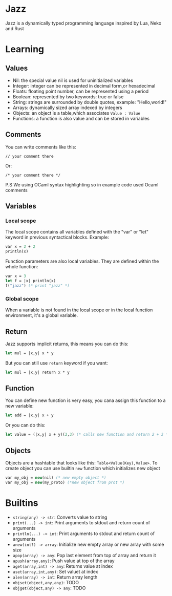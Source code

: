 # Jazz

Jazz is a dynamically typed programming language inspired by Lua, Neko and Rust

# Learning

## Values
- Nil: the special value nil is used for uninitialized variables
- Integer: integer can be represented in decimal form,or hexadecimal
- Floats: floating point number, can be represented using a period
- Boolean: represented by two keywords: true or false
- String: strings are surrounded by double quotes, example: "Hello,world!"
- Arrays: dynamically sized array indexed by integers
- Objects: an object is a table,which associates `Value : Value`
- Functions: a function is also value and can be stored in variables

## Comments
You can write comments like this:
```
// your comment there
```
Or:
```
/* your comment there */
```
P.S We using OCaml syntax highlighting so in example code used Ocaml comments

## Variables
### Local scope
The local scope contains all variables defined with the "var" or "let" keyword in previous syntactical blocks.
Example:
```ocaml
var x = 2 + 2
println(x)
```
Function parameters are also local variables. They are defined within the whole function:
```ocaml
var x = 3
let f = |x| println(x)
f("jazz") (* print "jazz" *)
```

### Global scope
When a variable is not found in the local scope or in the local function environment, it's a global variable.

## Return
Jazz supports implicit returns, this means you can do this:
```ocaml
let mul = |x,y| x * y
```
But you can still use `return` keyword if you want:
```ocaml
let mul = |x,y| return x * y
```

## Function

You can define new function is very easy, you cana assign this function to a new variable:
```ocaml
let add = |x,y| x + y
```
Or you can do this:
```ocaml
let value = (|x,y| x + y)(2,3) (* calls new function and return 2 + 3 *)
```

## Objects
Objects are a hashtable that looks like this: `Table<Value(Key),Value>`. To create object you can use builtin `new` function which initializes new object
```ocaml
var my_obj = new(nil) (* new empty object *)
var my_obj = new(my_proto) (*new object from prot *) 
```




# Builtins
- `string(any) -> str`: Converts value to string
- `print(...) -> int`: Print arguments to stdout and return count of arguments
- `println(...) -> int`: Print arguments to stdout and return count of arguments
- `anew(int?) -> array`: Initialize new empty array or new array with some size
- `apop(array) -> any`: Pop last element from top of array and return it
- `apush(array,any)`: Push value at top of the array
- `aget(array,int) -> any`: Returns value at index 
- `aset(array,int,any)`: Set valuet at index
- `alen(array) -> int`: Return array length
- `objset(object,any,any)`: TODO
- `objget(object,any) -> any`: TODO